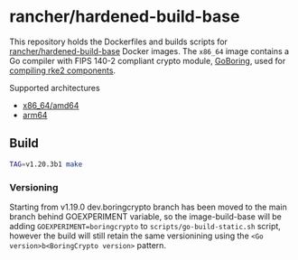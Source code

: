 # rancher/hardened-build-base

This repository holds the Dockerfiles and builds scripts for [rancher/hardened-build-base](https://hub.docker.com/r/rancher/hardened-build-base) Docker images. The `x86_64` image contains a Go compiler with FIPS 140-2 compliant crypto module, [GoBoring](https://github.com/golang/go/tree/dev.boringcrypto/misc/boring), used for [compiling rke2 components](https://docs.rke2.io/security/fips_support/#fips-support-in-cluster-components).

Supported architectures

- [x86_64/amd64](Dockerfile.amd64)
- [arm64](Dockerfile.arm64)

## Build

```sh
TAG=v1.20.3b1 make
```

### Versioning

Starting from v1.19.0 dev.boringcrypto branch has been moved to the main branch behind GOEXPERIMENT variable, so the image-build-base will be adding `GOEXPERIMENT=boringcrypto` to `scripts/go-build-static.sh` script, however the build will still retain the same versionining using the `<Go version>b<BoringCrypto version>` pattern.
